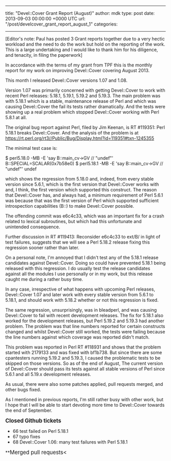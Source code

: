 
---
title: "Devel::Cover Grant Report (August)"
author: mdk
type: post
date: 2013-09-03 00:00:00 +0000 UTC
url: "/post/develcover_grant_report_august_1"
categories:

---

[Editor's note: Paul has posted 3 Grant reports together due to a very hectic workload and the need to do the work but hold on the reporting of the work. This is a large undertaking and I would like to thank him for his diligence, and tenacity, in filing the paperwork]

In accordance with the terms of my grant from TPF this is the monthly report for my work on improving Devel::Cover covering August 2013.

This month I released Devel::Cover versions 1.07 and 1.08.

Version 1.07 was primarily concerned with getting Devel::Cover to work with recent Perl releases: 5.18.1, 5.19.1, 5.19.2 and 5.19.3.  The main problem was with 5.18.1 which is a stable, maintenance release of Perl and which was causing Devel::Cover the fail its tests rather dramatically.  And the tests were showing up a real problem which stopped Devel::Cover working with Perl 5.8.1 at all.

The original bug report against Perl, filed by Jim Keenan, is RT #119351: Perl 5.18.1 breaks Devel::Cover.  And the analysis of the problem is at https://rt.perl.org/rt3//Public/Bug/Display.html?id=119351#txn-1245355

The minimal test case is:

$ perl5.18.0 -MB -E 'say B::main_cv->GV // "undef"'
B::SPECIAL=SCALAR(0x7b58e0)
$ perl5.18.1 -MB -E 'say B::main_cv->GV // "undef"'
undef

which shows the regression from 5.18.0 and, indeed, from every stable version since 5.6.1, which is the first version that Devel::Cover works with and, I think, the first version which supported this construct.  The reason that Devel::Cover has, and always had, a minimum requirement of Perl 5.6.1 was because that was the first version of Perl which supported sufficient introspection capabilities (B::) to make Devel::Cover possible.

The offending commit was e6c4c33, which was an important fix for a crash related to lexical subroutines, but which had this unfortunate and unintended consequence.

Further discussion in RT #119413: Reconsider e6c4c33 to ext/B/ in light of test failures, suggests that we will see a Perl 5.18.2 release fixing this regression sooner rather than later.

On a personal note, I'm annoyed that I didn't test any of the 5.18.1 release candidates against Devel::Cover.  Doing so could have prevented 5.18.1 being released with this regression.  I do usually test the release candidates against all the modules I use personally or in my work, but this release caught me during a rather busy time.

In any case, irrespective of what happens with upcoming Perl releases, Devel::Cover 1.07 and later work with every stable version from 5.6.1 to 5.18.1, and should work with 5.18.2 whether or not this regression is fixed.

The same regression, unsurprisingly, was in bleadperl, and was causing Devel::Cover to fail with recent development releases.  The fix for 5.18.1 also worked for the development releases, but Perl 5.19.2 and 5.19.3 had another problem.  The problem was that line numbers reported for certain constructs changed and whilst Devel::Cover still worked, the tests were failing because the line numbers against which coverage was reported didn't match.

This problem was reported in Perl RT #118931 and shows that the problem started with 2179133 and was fixed with bf1b738.  But since there are some cpantesters running 5.19.2 and 5.19.3, I caused the problematic tests to be skipped on those versions.  So as of the end of August, The current version of Devel::Cover should pass its tests against all stable versions of Perl since 5.6.1 and all 5.19.x development releases.

As usual, there were also some patches applied, pull requests merged, and other bugs fixed.

As I mentioned in previous reports, I'm still rather busy with other work, but I hope that I will be able to start devoting more time to Devel::Cover towards the end of September.

**<big>Closed Github tickets</big>**

*   66 test failed on Perl 5.18.1
*   67 typo fixes
*   68 Devel::Cover 1.06: many test failures with Perl 5.18.1

**<big>Merged pull requests<